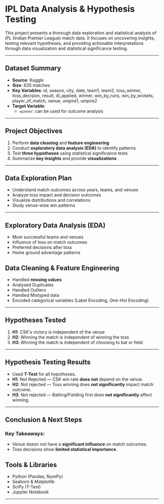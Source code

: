#  IPL Data Analysis & Hypothesis Testing

This project presents a thorough data exploration and statistical analysis of IPL (Indian Premier League) match data. It focuses on uncovering insights, testing relevant hypotheses, and providing actionable interpretations through data visualization and statistical significance testing.

---

##  Dataset Summary

- **Source**: Kaggle
- **Size**: 635 matches
- **Key Variables**: id, season, city, date, team1, team2, toss_winner,
       toss_decision, result, dl_applied, winner, win_by_runs,
       win_by_wickets, player_of_match, venue, umpire1, umpire2
- **Target Variable**:
  - `winner`: can be used for outcome analysis

---

##  Project Objectives

1. Perform **data cleaning** and **feature engineering**
2. Conduct **exploratory data analysis (EDA)** to identify patterns
3. Test **three hypotheses** using statistical significance tests
4. Summarize **key insights** and provide **visualizations**

---

##  Data Exploration Plan

- Understand match outcomes across years, teams, and venues
- Analyze toss impact and decision outcomes
- Visualize distributions and correlations 
- Study venue-wise win patterns

---

##  Exploratory Data Analysis (EDA)

- Most successful teams and venues
- Influence of toss on match outcomes
- Preferred decisions after toss
- Home ground advantage patterns


##  Data Cleaning & Feature Engineering

- Handled **missing values**
- Analysed Duplicates
- Handled Outliers
- Handled Mistyped data
- Encoded categorical variables (Label Encoding, One-Hot Encoding)

---

##  Hypotheses Tested

1. **H1**: CSK's victory is independent of the venue  
2. **H2**: Winning the match is independent of winning the toss  
3. **H3**: Winning the match is independent of choosing to bat or field

---

##  Hypothesis Testing Results

- Used **T-Test** for all hypotheses.
- **H1**: Not Rejected — CSK win rate **does not** depend on the venue.
- **H2**: Not rejected — Toss winning does **not significantly** impact match outcome.
- **H3**: Not rejected — Batting/Fielding first does **not significantly** affect winning.

---


## Conclusion & Next Steps

### Key Takeaways:
- Venue doesn not have a **significant influence** on match outcomes.
- Toss decisions show **limited statistical importance**.


## Tools & Libraries

- Python (Pandas, NumPy)
- Seaborn & Matplotlib
- SciPy (T-Test)
- Jupyter Notebook

---


